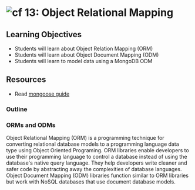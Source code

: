 ![cf](http://i.imgur.com/7v5ASc8.png) 13: Object Relational Mapping
===

## Learning Objectives
* Students will learn about Object Relation Mapping (ORM)
* Students will learn about Object Document Mapping (ODM)
* Students will learn to model data using a MongoDB ODM

## Resources
* Read [mongoose guide](http://mongoosejs.com/docs/guide.html)

### Outline

### ORMs and ODMs
Object Relational Mapping (ORM) is a programming technique for converting relational database models to a programming language data type using Object Oriented Programing. ORM libraries enable developers to use their programming language to control a database instead of using the database's native query language. They help developers write cleaner and safer code by abstracting away the complexities of database languages. Object Document Mapping (ODM) libraries function similar to ORM libraries but work with NoSQL databases that use document database models.